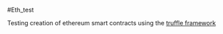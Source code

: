 #Eth_test

Testing creation of ethereum smart contracts using the [truffle framework](http://truffleframework.com/)
